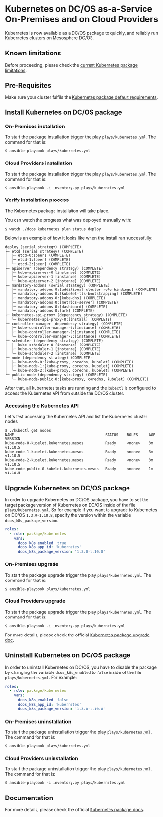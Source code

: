 # Kubernetes on DC/OS as-a-Service On-Premises and on Cloud Providers

Kubernetes is now available as a DC/OS package to quickly, and reliably run Kubernetes clusters on Mesosphere DC/OS.

## Known limitations

Before proceeding, please check the [current Kubernetes package limitations](https://docs.mesosphere.com/service-docs/kubernetes/1.3.0-1.10.8/limitations/).

## Pre-Requisites

Make sure your cluster fulfils the [Kubernetes package default requirements](https://docs.mesosphere.com/service-docs/kubernetes/1.3.0-1.10.8/install/#prerequisites/).

## Install Kubernetes on DC/OS package

### On-Premises installation

To start the package installation trigger the play `plays/kubernetes.yml`. The command for that is:

```shell
$ ansible-playbook plays/kubernetes.yml
```

### Cloud Providers installation

To start the package installation trigger the play `plays/kubernetes.yml`. The command for that is:

```shell
$ ansible-playbook -i inventory.py plays/kubernetes.yml
```

### Verify installation process

The Kubernetes package installation will take place.

You can watch the progress what was deployed manually with:

```shell
$ watch ./dcos kubernetes plan status deploy
```

Below is an example of how it looks like when the install ran successfully:

```
deploy (serial strategy) (COMPLETE)
├─ etcd (serial strategy) (COMPLETE)
│  ├─ etcd-0:[peer] (COMPLETE)
│  ├─ etcd-1:[peer] (COMPLETE)
│  └─ etcd-2:[peer] (COMPLETE)
├─ apiserver (dependency strategy) (COMPLETE)
│  ├─ kube-apiserver-0:[instance] (COMPLETE)
│  ├─ kube-apiserver-1:[instance] (COMPLETE)
│  └─ kube-apiserver-2:[instance] (COMPLETE)
├─ mandatory-addons (serial strategy) (COMPLETE)
│  ├─ mandatory-addons-0:[additional-cluster-role-bindings] (COMPLETE)
│  ├─ mandatory-addons-0:[kubelet-tls-bootstrapping] (COMPLETE)
│  ├─ mandatory-addons-0:[kube-dns] (COMPLETE)
│  ├─ mandatory-addons-0:[metrics-server] (COMPLETE)
│  ├─ mandatory-addons-0:[dashboard] (COMPLETE)
│  └─ mandatory-addons-0:[ark] (COMPLETE)
├─ kubernetes-api-proxy (dependency strategy) (COMPLETE)
│  └─ kubernetes-api-proxy-0:[install] (COMPLETE)
├─ controller-manager (dependency strategy) (COMPLETE)
│  ├─ kube-controller-manager-0:[instance] (COMPLETE)
│  ├─ kube-controller-manager-1:[instance] (COMPLETE)
│  └─ kube-controller-manager-2:[instance] (COMPLETE)
├─ scheduler (dependency strategy) (COMPLETE)
│  ├─ kube-scheduler-0:[instance] (COMPLETE)
│  ├─ kube-scheduler-1:[instance] (COMPLETE)
│  └─ kube-scheduler-2:[instance] (COMPLETE)
├─ node (dependency strategy) (COMPLETE)
│  ├─ kube-node-0:[kube-proxy, coredns, kubelet] (COMPLETE)
│  ├─ kube-node-1:[kube-proxy, coredns, kubelet] (COMPLETE)
│  └─ kube-node-2:[kube-proxy, coredns, kubelet] (COMPLETE)
└─ public-node (dependency strategy) (COMPLETE)
   └─ kube-node-public-0:[kube-proxy, coredns, kubelet] (COMPLETE)
```

After that, all kubernetes tasks are running and the `kubectl` is configured to access the Kubernetes API from outside the DC/OS cluster.

### Accessing the Kubernetes API

Let's test accessing the Kubernetes API and list the Kubernetes cluster nodes:

```shell
$ ./kubectl get nodes
NAME                                          STATUS    ROLES     AGE       VERSION
kube-node-0-kubelet.kubernetes.mesos          Ready     <none>    3m        v1.10.5
kube-node-1-kubelet.kubernetes.mesos          Ready     <none>    3m        v1.10.5
kube-node-2-kubelet.kubernetes.mesos          Ready     <none>    3m        v1.10.5
kube-node-public-0-kubelet.kubernetes.mesos   Ready     <none>    1m        v1.10.5
```

## Upgrade Kubernetes on DC/OS package

In order to upgrade Kubernetes on DC/OS package, you have to set the target package version of Kubernetes on DC/OS inside of the file `plays/kubernetes.yml`. So for example if you want to upgrade to Kubernetes on DC/OS `1.3.0-1.10.8`, specify the version within the variable `dcos_k8s_package_version`.

```yaml
roles:
  - role: package/kubernetes
    vars:
      dcos_k8s_enabled: true
      dcos_k8s_app_id: 'kubernetes'
      dcos_k8s_package_version: '1.3.0-1.10.8'
```

### On-Premises upgrade

To start the package upgrade trigger the play `plays/kubernetes.yml`. The command for that is:

```shell
$ ansible-playbook plays/kubernetes.yml
```

### Cloud Providers upgrade

To start the package upgrade trigger the play `plays/kubernetes.yml`. The command for that is:

```shell
$ ansible-playbook -i inventory.py plays/kubernetes.yml
```

For more details, please check the official [Kubernetes package upgrade doc](https://docs.mesosphere.com/services/kubernetes/1.3.0-1.10.8/upgrade/#updating-the-package-version).

## Uninstall Kubernetes on DC/OS package

In order to uninstall Kubernetes on DC/OS, you have to disable the package by changing the variable `dcos_k8s_enabled` to `false` inside of the file `plays/kubernetes.yml`. For example:

```yaml
roles:
  - role: package/kubernetes
    vars:
      dcos_k8s_enabled: false
      dcos_k8s_app_id: 'kubernetes'
      dcos_k8s_package_version: '1.3.0-1.10.8'
```

### On-Premises uninstallation

To start the package uninstallation trigger the play `plays/kubernetes.yml`. The command for that is:

```shell
$ ansible-playbook plays/kubernetes.yml
```

### Cloud Providers uninstallation

To start the package uninstallation trigger the play `plays/kubernetes.yml`. The command for that is:

```shell
$ ansible-playbook -i inventory.py plays/kubernetes.yml
```

## Documentation

For more details, please check the official [Kubernetes package docs](https://docs.mesosphere.com/service-docs/kubernetes/1.3.0-1.10.8).
